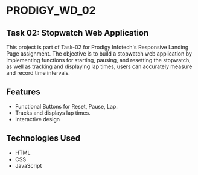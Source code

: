 # PRODIGY_WD_02 

## Task 02: Stopwatch Web Application

This project is part of Task-02 for Prodigy Infotech's Responsive Landing Page assignment. The objective is to build a stopwatch web application by implementing functions for starting, pausing, and resetting the stopwatch, as well as tracking and displaying lap times, users can accurately measure and record time intervals.

## Features

- Functional Buttons for Reset, Pause, Lap.
- Tracks and displays lap times.
- Interactive design

## Technologies Used

- HTML
- CSS
- JavaScript
